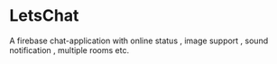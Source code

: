 # LetsChat
A firebase chat-application with online status , image support , sound notification , multiple rooms etc.
